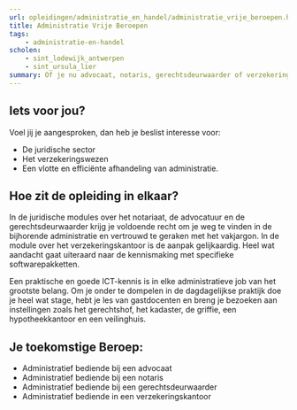 ```yaml
---
url: opleidingen/administratie_en_handel/administratie_vrije_beroepen.html
title: Administratie Vrije Beroepen
tags: 
	- administratie-en-handel
scholen:
    - sint_lodewijk_antwerpen
    - sint_ursula_lier
summary: Of je nu advocaat, notaris, gerechtsdeurwaarder of verzekeringsagent bent, zonder goed administratief personeel sta je nergens. Enkel met een vlotte organisatie en een vlekkeloze administratie kan je je kantoor draaiende houden. De rol die een administratief bediende daarin speelt, kan je maar beter niet onderschatten.
---
```

## Iets voor jou?

Voel jij je aangesproken, dan heb je beslist interesse voor:

* De juridische sector
* Het verzekeringswezen
* Een vlotte en efficiënte afhandeling van administratie.

## Hoe zit de opleiding in elkaar?

In de juridische modules over het notariaat, de advocatuur en de gerechtsdeurwaarder krijg je voldoende recht om je weg te vinden in de bijhorende administratie en vertrouwd te geraken met het vakjargon. In de module over het verzekeringskantoor is de aanpak gelijkaardig. Heel wat aandacht gaat uiteraard naar de kennismaking met specifieke softwarepakketten. 

Een praktische en goede ICT-kennis is in elke administratieve job van het grootste belang. Om je onder te dompelen in de dagdagelijkse praktijk doe je heel wat stage, hebt je les van gastdocenten en breng je bezoeken aan instellingen zoals het gerechtshof, het kadaster, de griffie, een hypotheekkantoor en een veilinghuis.

## Je toekomstige Beroep:

* Administratief bediende bij een advocaat
* Administratief bediende bij een notaris
* Administratief bediende bij een gerechtsdeurwaarder
* Administratief bediende in een verzekeringskantoor
